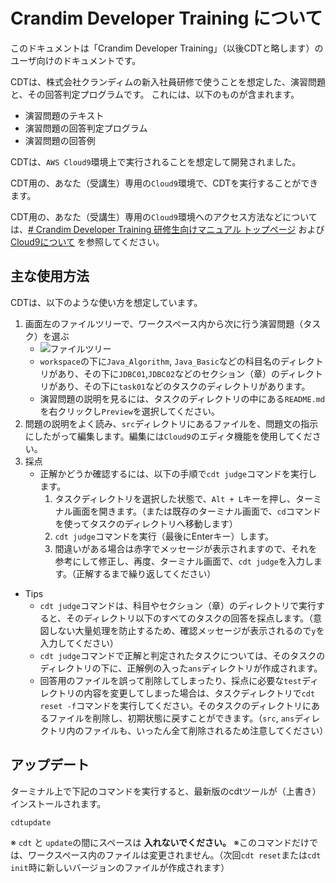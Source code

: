 # Crandim Developer Training について

このドキュメントは「Crandim Developer Training」（以後CDTと略します）のユーザ向けのドキュメントです。

CDTは、株式会社クランディムの新入社員研修で使うことを想定した、演習問題と、その回答判定プログラムです。
これには、以下のものが含まれます。
- 演習問題のテキスト
- 演習問題の回答判定プログラム
- 演習問題の回答例

CDTは、`AWS Cloud9`環境上で実行されることを想定して開発されました。

CDT用の、あなた（受講生）専用の`Cloud9`環境で、CDTを実行することができます。

CDT用の、あなた（受講生）専用の`Cloud9`環境へのアクセス方法などについては、[# Crandim Developer Training 研修生向けマニュアル トップページ](./../) および [Cloud9について](./../cloud9/) を参照してください。

## 主な使用方法

CDTは、以下のような使い方を想定しています。

1. 画面左のファイルツリーで、ワークスペース内から次に行う演習問題（タスク）を選ぶ
   * ![ファイルツリー](manual_files/treeview.png)
   * `workspace`の下に`Java_Algorithm`, `Java_Basic`などの科目名のディレクトリがあり、その下に`JDBC01`,`JDBC02`などのセクション（章）のディレクトリがあり、その下に`task01`などのタスクのディレクトリがあります。
   * 演習問題の説明を見るには、タスクのディレクトリの中にある`README.md`を右クリックし`Preview`を選択してください。
2. 問題の説明をよく読み、`src`ディレクトリにあるファイルを、問題文の指示にしたがって編集します。編集には`Cloud9`のエディタ機能を使用してください。
3. 採点 
   * 正解かどうか確認するには、以下の手順で`cdt judge`コマンドを実行します。
     1. タスクディレクトリを選択した状態で、`Alt + L`キーを押し、ターミナル画面を開きます。（または既存のターミナル画面で、`cd`コマンドを使ってタスクのディレクトリへ移動します）
     2. `cdt judge`コマンドを実行（最後にEnterキー）します。 
     3. 間違いがある場合は赤字でメッセージが表示されますので、それを参考にして修正し、再度、ターミナル画面で、`cdt judge`を入力します。（正解するまで繰り返してください）

* Tips
  * `cdt judge`コマンドは、科目やセクション（章）のディレクトリで実行すると、そのディレクトリ以下のすべてのタスクの回答を採点します。（意図しない大量処理を防止するため、確認メッセージが表示されるので`y`を入力してください）
  * `cdt judge`コマンドで正解と判定されたタスクについては、そのタスクのディレクトリの下に、正解例の入った`ans`ディレクトリが作成されます。
  * 回答用のファイルを誤って削除してしまったり、採点に必要な`test`ディレクトリの内容を変更してしまった場合は、タスクディレクトリで`cdt reset -f`コマンドを実行してください。そのタスクのディレクトリにあるファイルを削除し、初期状態に戻すことができます。（`src`, `ans`ディレクトリ内のファイルも、いったん全て削除されるため注意してください）


## アップデート

ターミナル上で下記のコマンドを実行すると、最新版のcdtツールが（上書き）インストールされます。

```bash
cdtupdate
```
※ `cdt` と `update`の間にスペースは **入れないでください。**
※このコマンドだけでは、ワークスペース内のファイルは変更されません。（次回`cdt reset`または`cdt init`時に新しいバージョンのファイルが作成されます）
